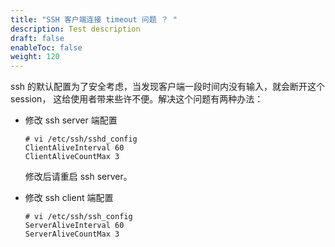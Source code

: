 ```yaml
---
title: "SSH 客户端连接 timeout 问题 ？ "
description: Test description
draft: false
enableToc: false
weight: 120
---
```


ssh 的默认配置为了安全考虑，当发现客户端一段时间内没有输入，就会断开这个 session， 这给使用者带来些许不便。解决这个问题有两种办法：

- 修改 ssh server 端配置

  ```
  # vi /etc/ssh/sshd_config
  ClientAliveInterval 60
  ClientAliveCountMax 3
  ```

  修改后请重启 ssh server。

- 修改 ssh client 端配置

  ```
  # vi /etc/ssh/ssh_config
  ServerAliveInterval 60
  ServerAliveCountMax 3
  ```
